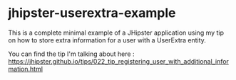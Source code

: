 # jhipster-userextra-example

This is a complete minimal example of a JHipster application using my tip on how to store extra information for a user with a UserExtra entity.

You can find the tip I'm talking about here : https://jhipster.github.io/tips/022_tip_registering_user_with_additional_information.html
